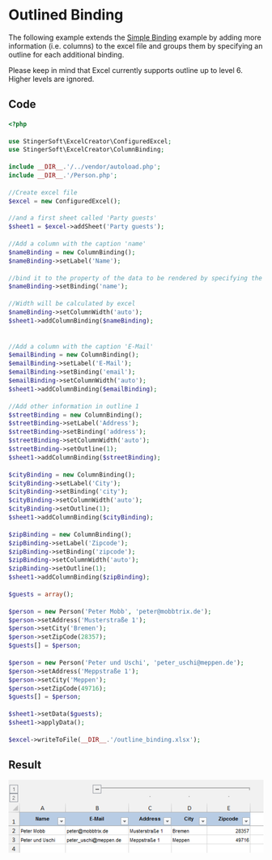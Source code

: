 # Outlined Binding

The following example extends the [Simple Binding](SimpleBinding.md) example by adding more information (i.e. columns) to the excel file and groups them by specifying an outline for each additional binding.

Please keep in mind that Excel currently supports outline up to level 6. Higher levels are ignored.

## Code
```php
<?php

use StingerSoft\ExcelCreator\ConfiguredExcel;
use StingerSoft\ExcelCreator\ColumnBinding;

include __DIR__.'/../vendor/autoload.php';
include __DIR__.'/Person.php';

//Create excel file
$excel = new ConfiguredExcel();

//and a first sheet called 'Party guests'
$sheet1 = $excel->addSheet('Party guests');

//Add a column with the caption 'name'
$nameBinding = new ColumnBinding();
$nameBinding->setLabel('Name');

//bind it to the property of the data to be rendered by specifying the property path (see http://symfony.com/doc/current/components/property_access.html )
$nameBinding->setBinding('name');

//Width will be calculated by excel
$nameBinding->setColumnWidth('auto');
$sheet1->addColumnBinding($nameBinding);


//Add a column with the caption 'E-Mail'
$emailBinding = new ColumnBinding();
$emailBinding->setLabel('E-Mail');
$emailBinding->setBinding('email');
$emailBinding->setColumnWidth('auto');
$sheet1->addColumnBinding($emailBinding);

//Add other information in outline 1
$streetBinding = new ColumnBinding();
$streetBinding->setLabel('Address');
$streetBinding->setBinding('address');
$streetBinding->setColumnWidth('auto');
$streetBinding->setOutline(1);
$sheet1->addColumnBinding($streetBinding);

$cityBinding = new ColumnBinding();
$cityBinding->setLabel('City');
$cityBinding->setBinding('city');
$cityBinding->setColumnWidth('auto');
$cityBinding->setOutline(1);
$sheet1->addColumnBinding($cityBinding);

$zipBinding = new ColumnBinding();
$zipBinding->setLabel('Zipcode');
$zipBinding->setBinding('zipcode');
$zipBinding->setColumnWidth('auto');
$zipBinding->setOutline(1);
$sheet1->addColumnBinding($zipBinding);

$guests = array();

$person = new Person('Peter Mobb', 'peter@mobbtrix.de');
$person->setAddress('Musterstraße 1');
$person->setCity('Bremen');
$person->setZipCode(28357);
$guests[] = $person;

$person = new Person('Peter und Uschi', 'peter_uschi@meppen.de');
$person->setAddress('Meppstraße 1');
$person->setCity('Meppen');
$person->setZipCode(49716);
$guests[] = $person;

$sheet1->setData($guests);
$sheet1->applyData();

$excel->writeToFile(__DIR__.'/outline_binding.xlsx');

```

## Result

![OutlinedBinding Result](images/outlined_binding.png "OutlinedBinding Result")